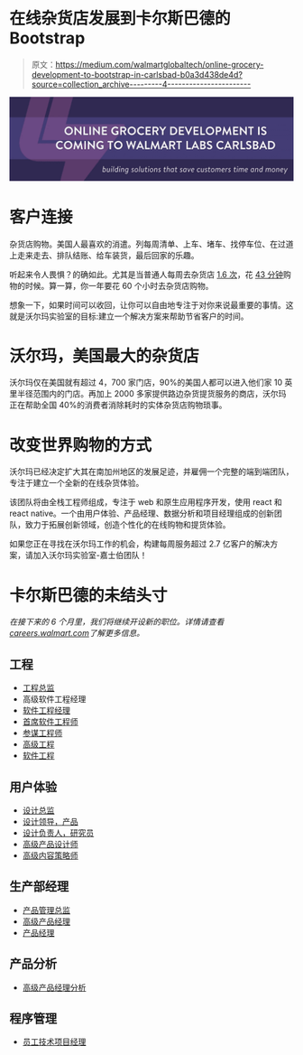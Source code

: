 # 在线杂货店发展到卡尔斯巴德的 Bootstrap

> 原文：<https://medium.com/walmartglobaltech/online-grocery-development-to-bootstrap-in-carlsbad-b0a3d438de4d?source=collection_archive---------4----------------------->

![](img/96f3225b7be62aa9db99b96930d13f82.png)

# **客户连接**

杂货店购物。美国人最喜欢的消遣。列每周清单、上车、堵车、找停车位、在过道上走来走去、排队结账、给车装货，最后回家的乐趣。

听起来令人畏惧？的确如此。尤其是当普通人每周去杂货店 [1.6 次](https://www.statista.com/statistics/251728/weekly-number-of-us-grocery-shopping-trips-per-household/)，花 [43 分钟](http://www.timeuseinstitute.org/Grocery16paper.pdf)购物的时候。算一算，你一年要花 60 个小时去杂货店购物。

想象一下，如果时间可以收回，让你可以自由地专注于对你来说最重要的事情。这就是沃尔玛实验室的目标:建立一个解决方案来帮助节省客户的时间。

# **沃尔玛，美国最大的杂货店**

沃尔玛仅在美国就有超过 4，700 家门店，90%的美国人都可以进入他们家 10 英里半径范围内的门店。再加上 2000 多家提供路边杂货提货服务的商店，沃尔玛正在帮助全国 40%的消费者消除耗时的实体杂货店购物琐事。

# 改变世界购物的方式

沃尔玛已经决定扩大其在南加州地区的发展足迹，并雇佣一个完整的端到端团队，专注于建立一个全新的在线杂货体验。

该团队将由全栈工程师组成，专注于 web 和原生应用程序开发，使用 react 和 react native。一个由用户体验、产品经理、数据分析和项目经理组成的创新团队，致力于拓展创新领域，创造个性化的在线购物和提货体验。

如果您正在寻找在沃尔玛工作的机会，构建每周服务超过 2.7 亿客户的解决方案，请加入沃尔玛实验室-嘉士伯团队！

# 卡尔斯巴德的未结头寸

*在接下来的 6 个月里，我们将继续开设新的职位。详情请查看*[*careers.walmart.com*](https://careers.walmart.com)*了解更多信息。*

## **工程**

*   [工程总监](https://careers.walmart.com/us/jobs/1201051BR-director-engineering-carlsbad-ca)
*   高级软件工程经理
*   [软件工程经理](https://careers.walmart.com/us/jobs/1201034BR-senior-manager-i-software-engineering-carlsbad-ca)
*   [首席软件工程师](https://careers.walmart.com/us/jobs/1201013BR-principal-software-engineer-carlsbad-ca)
*   [参谋工程师](https://careers.walmart.com/us/jobs/1200400BR-staff-software-engineer-carlsbad-ca)
*   [高级工程](https://careers.walmart.com/us/jobs/1200382BR-senior-software-engineer-online-grocery-carlsbad-ca)
*   [软件工程](https://careers.walmart.com/us/jobs/1200375BR-software-engineer-iii-online-grocery-carlsbad-ca)

## 用户体验

*   [设计总监](https://careers.walmart.com/us/jobs/1199560BR-design-director-online-grocery-carlsbad-ca)
*   [设计领导，产品](https://careers.walmart.com/us/jobs/1200333BR-design-lead-product-online-grocery-carlsbad-ca)
*   [设计负责人，研究员](https://careers.walmart.com/us/jobs/1201082BR-design-lead-researcher-online-grocery-carlsbad-ca)
*   [高级产品设计师](https://careers.walmart.com/us/jobs/1202646BR-senior-product-designer-carlsbad-ca)
*   [高级内容策略师](https://careers.walmart.com/us/jobs/1202659BR-senior-content-strategist-carlsbad-ca)

## 生产部经理

*   [产品管理总监](https://careers.walmart.com/us/jobs/1201960BR-director-product-management-online-grocery-carlsbad-ca)
*   [高级产品经理](https://careers.walmart.com/us/jobs/1202016BR-senior-product-manager-online-grocery-carlsbad-ca)
*   [产品经理](https://careers.walmart.com/us/jobs/1203416BR-product-manager-online-grocery-carlsbad-ca)

## 产品分析

*   [高级产品经理分析](https://careers.walmart.com/us/jobs/1202091BR-senior-product-manager-analytics-carlsbad-ca)

## 程序管理

*   [员工技术项目经理](https://careers.walmart.com/us/jobs/1202113BR-staff-technical-program-manager-online-grocery-carlsbad-ca)